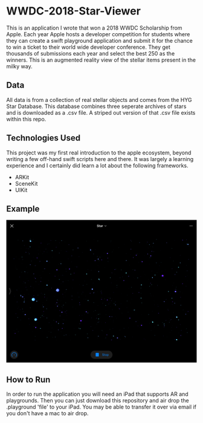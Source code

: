# WWDC-2018-Star-Viewer
This is an application I wrote that won a 2018 WWDC Scholarship from Apple.  Each year Apple hosts a developer competition for students where they can create a swift playground application and submit it for the chance to win a ticket to their world wide developer conference.  They get thousands of submissions each year and select the best 250 as the winners.  This is an augmented reality view of the stellar items present in the milky way.

## Data
All data is from a collection of real stellar objects and comes from the HYG Star Database.  This database combines three seperate archives of stars and is downloaded as a .csv file.  A striped out version of that .csv file exists within this repo.

## Technologies Used
This project was my first real introduction to the apple ecosystem, beyond writing a few off-hand swift scripts here and there.  It was largely a learning experience and I certainly did learn a lot about the following frameworks.

* ARKit
* SceneKit
* UIKit


## Example
![Image of App](Images/star1.png)

## How to Run
In order to run the application you will need an iPad that supports AR and playgrounds.  Then you can just download this repository and air drop the .playground 'file' to your iPad.  You may be able to transfer it over via email if you don't have a mac to air drop.